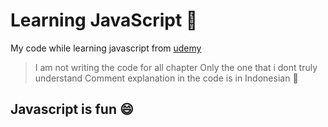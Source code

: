 # Learning JavaScript :rocket:

My code while learning javascript from [udemy](https://www.udemy.com/the-complete-javascript-course/)

> I am not writing the code for all chapter
> Only the one that i dont truly understand
> Comment explanation in the code is in Indonesian :musical_note: 

## Javascript is fun :smile: